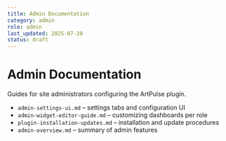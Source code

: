 ```yaml
---
title: Admin Documentation
category: admin
role: admin
last_updated: 2025-07-20
status: draft
---
```


# Admin Documentation

Guides for site administrators configuring the ArtPulse plugin.

- `admin-settings-ui.md` – settings tabs and configuration UI
- `admin-widget-editor-guide.md` – customizing dashboards per role
- `plugin-installation-updates.md` – installation and update procedures
- `admin-overview.md` – summary of admin features
